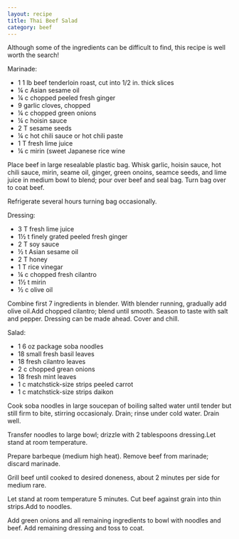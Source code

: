 ```yaml
---
layout: recipe
title: Thai Beef Salad
category: beef
---
```

Although some of the ingredients can be difficult to find, this recipe is well worth the search!

Marinade:

- 1 1 lb beef tenderloin roast, cut into 1/2 in. thick slices 
- ¼ c Asian sesame oil
- ¼ c chopped peeled fresh ginger
- 9 garlic cloves, chopped
- ¼ c chopped green onions
- ¼ c hoisin sauce
- 2 T sesame seeds
- ¼ c hot chili sauce or hot chili paste
- 1 T fresh lime juice
- ¼ c mirin (sweet Japanese rice wine

Place beef in large resealable plastic bag.
Whisk garlic, hoisin sauce, hot chili sauce, mirin, seame oil, ginger, green onoins, seamce seeds, and lime juice in medium bowl to blend; pour over beef and seal bag.
Turn bag over to coat beef. 

Refrigerate several hours turning bag occasionally.

Dressing:

- 3 T fresh lime juice
- 1½ t finely grated peeled fresh ginger
- 2 T soy sauce
- ½ t Asian sesame oil
- 2 T honey
- 1 T rice vinegar
- ¼ c chopped fresh cilantro
- 1½ t mirin
- ½ c olive oil

Combine first 7 ingredients in blender. With blender running, gradually add olive oil.Add chopped cilantro; blend until smooth.
Season to taste with salt and pepper. Dressing can be made ahead. Cover and chill.

Salad:

- 1 6 oz package soba noodles 
- 18 small fresh basil leaves
- 18 fresh cilantro leaves
- 2 c chopped grean onions 
- 18 fresh mint leaves
- 1 c matchstick-size strips peeled carrot
- 1 c matchstick-size strips daikon

Cook soba noodles in large soucepan of boiling salted water until tender but still firm to bite, stirring occasionaly. Drain; rinse under cold water. Drain well. 

Transfer noodles to large bowl; drizzle with 2 tablespoons dressing.Let stand at room temperature.

Prepare barbeque (medium high heat). Remove beef from marinade; discard marinade.

Grill beef until cooked to desired doneness, about 2 minutes per side for medium rare.

Let stand at room temperature 5 minutes. Cut beef against grain into thin strips.Add to noodles.

Add green onions and all remaining ingredients to bowl with noodles and beef. Add remaining dressing and toss to coat.
